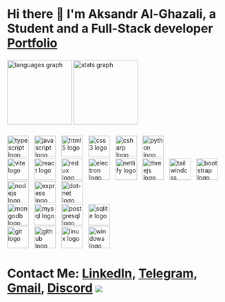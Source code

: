 # Hi there 👋 I'm Aksandr Al-Ghazali, a Student and a Full-Stack developer<br>[Portfolio](https://al-ghazali-aksandr.netlify.app/)

###

<div align="left">
 <img src="https://github-readme-stats.vercel.app/api/top-langs?username=Dragodui&locale=en&hide_title=false&layout=compact&card_width=320&langs_count=6&theme=transparent&hide_border=false" height="150" alt="languages graph"/>
  <img src="https://github-readme-stats.vercel.app/api?username=Dragodui&hide_title=false&hide_rank=false&show_icons=true&include_all_commits=true&count_private=true&disable_animations=false&theme=transparent&locale=en&hide_border=false" height="150" alt="stats graph"/>
</div>

###

<section>
<div>
  <img src="https://skillicons.dev/icons?i=ts" height="50" alt="typescript logo"  />
  <img width="5" />
  <img src="https://skillicons.dev/icons?i=js" height="50" alt="javascript logo"  />
  <img width="5" />
  <img src="https://skillicons.dev/icons?i=html" height="50" alt="html5 logo"  />
  <img width="5" />
  <img src="https://skillicons.dev/icons?i=css" height="50" alt="css3 logo"  />
  <img width="5" />
  <img src="https://skillicons.dev/icons?i=cs" height="50" alt="csharp logo"  />
    <img width="5" />
  <img src="https://skillicons.dev/icons?i=python&theme=dark&perline=15" height="50" alt="python logo"  />
</div>

<img height="0" />
<div align="left">
  <img src="https://skillicons.dev/icons?i=vite&theme=dark&perline=15" height="50" alt="vite logo"  />  <img width="5" />
  <img src="https://skillicons.dev/icons?i=react" height="50" alt="react logo"  />
  <img width="5" />
  <img src="https://skillicons.dev/icons?i=redux" height="50" alt="redux logo"  />
    <img width="5" />
   <img src="https://skillicons.dev/icons?i=electron" height="50" alt="electron logo"  />
  <img width="5" />
  <img src="https://skillicons.dev/icons?i=netlify" height="50" alt="netlify logo"  />
  <img width="5" />
  <img src="https://skillicons.dev/icons?i=threejs" height="50" alt="threejs logo"  />
  <img width="5" />
  <img src="https://skillicons.dev/icons?i=tailwind" height="50" alt="tailwindcss logo"  />
  <img width="5" />
  <img src="https://skillicons.dev/icons?i=bootstrap" height="50" alt="bootstrap logo"  />
  
</div>

<img height="0" />


<div align="left">
  <img src="https://skillicons.dev/icons?i=nodejs" height="50" alt="nodejs logo"  />
  <img width="5" />
  <img src="https://skillicons.dev/icons?i=express" height="50" alt="express logo"  />
  <img width="5" />
  <img src="https://skillicons.dev/icons?i=dotnet" height="50" alt="dot-net logo"  />
</div>


<img height="0" />
<div align="left">
  <img src="https://skillicons.dev/icons?i=mongodb" height="50" alt="mongodb logo"  />
  <img width="5" />
  <img src="https://skillicons.dev/icons?i=mysql" height="50" alt="mysql logo"  />
  <img width="5" />
  <img src="https://skillicons.dev/icons?i=postgres" height="50" alt="postgresql logo"  />
  <img width="5" />
  <img src="https://skillicons.dev/icons?i=sqlite&theme=dark&perline=15" height="50" alt="sqlite logo"  />
</div>

<img height="0" />
<div align="left">
    <img src="https://skillicons.dev/icons?i=git" height="50" alt="git logo" />
    <img width="5" />
    <img src="https://skillicons.dev/icons?i=github" height="50" alt="github logo" />
    <img width="5" />
    <img src="https://skillicons.dev/icons?i=linux" height="50" alt="linux logo" />
    <img width="5" />
    <img src="https://skillicons.dev/icons?i=windows" height="50" alt="windows logo" />

</div>


</section>

###



# Contact Me: [LinkedIn](https://www.linkedin.com/in/aksandr-al-ghazali/), [Telegram](http://t.me/dragodui), [Gmail](mailto:alghazaliaks123@gmail.com), [Discord](https://discordapp.com/users/397769034483105793)  <img src="https://github.com/user-attachments/assets/aac7d4e4-9839-44f3-88ee-6c970288f26f"/>
